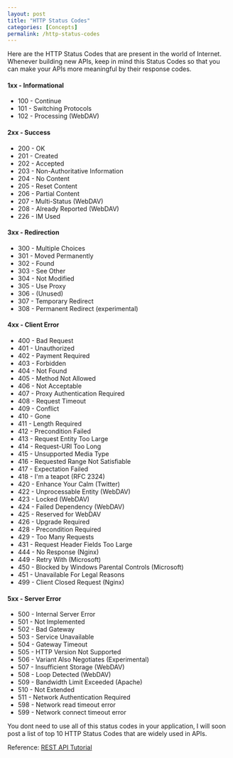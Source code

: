 ```yaml
---
layout: post
title: "HTTP Status Codes"
categories: [Concepts]
permalink: /http-status-codes
---
```


Here are the HTTP Status Codes that are present in the world of Internet. Whenever building new APIs, keep in mind this Status Codes so that you can make your APIs more meaningful by their response codes.

#### 1xx - Informational

- 100 - Continue
- 101 - Switching Protocols
- 102 - Processing (WebDAV)

#### 2xx - Success

- 200 - OK
- 201 - Created
- 202 - Accepted
- 203 - Non-Authoritative Information
- 204 - No Content
- 205 - Reset Content
- 206 - Partial Content
- 207 - Multi-Status (WebDAV)
- 208 - Already Reported (WebDAV)
- 226 - IM Used

#### 3xx - Redirection

- 300 - Multiple Choices
- 301 - Moved Permanently
- 302 - Found
- 303 - See Other
- 304 - Not Modified
- 305 - Use Proxy
- 306 - (Unused)
- 307 - Temporary Redirect
- 308 - Permanent Redirect (experimental)

#### 4xx - Client Error

- 400 - Bad Request
- 401 - Unauthorized
- 402 - Payment Required
- 403 - Forbidden
- 404 - Not Found
- 405 - Method Not Allowed
- 406 - Not Acceptable
- 407 - Proxy Authentication Required
- 408 - Request Timeout
- 409 - Conflict
- 410 - Gone
- 411 - Length Required
- 412 - Precondition Failed
- 413 - Request Entity Too Large
- 414 - Request-URI Too Long
- 415 - Unsupported Media Type
- 416 - Requested Range Not Satisfiable
- 417 - Expectation Failed
- 418 - I'm a teapot (RFC 2324)
- 420 - Enhance Your Calm (Twitter)
- 422 - Unprocessable Entity (WebDAV)
- 423 - Locked (WebDAV)
- 424 - Failed Dependency (WebDAV)
- 425 - Reserved for WebDAV
- 426 - Upgrade Required
- 428 - Precondition Required
- 429 - Too Many Requests
- 431 - Request Header Fields Too Large
- 444 - No Response (Nginx)
- 449 - Retry With (Microsoft)
- 450 - Blocked by Windows Parental Controls (Microsoft)
- 451 - Unavailable For Legal Reasons
- 499 - Client Closed Request (Nginx)

#### 5xx - Server Error

- 500 - Internal Server Error
- 501 - Not Implemented
- 502 - Bad Gateway
- 503 - Service Unavailable
- 504 - Gateway Timeout
- 505 - HTTP Version Not Supported
- 506 - Variant Also Negotiates (Experimental)
- 507 - Insufficient Storage (WebDAV)
- 508 - Loop Detected (WebDAV)
- 509 - Bandwidth Limit Exceeded (Apache)
- 510 - Not Extended
- 511 - Network Authentication Required
- 598 - Network read timeout error
- 599 - Network connect timeout error

You dont need to use all of this status codes in your application, I will soon post a list of top 10 HTTP Status Codes that are widely used in APIs.

Reference: <a href="https://www.restapitutorial.com/httpstatuscodes.html" target="_blank" >REST API Tutorial</a>
